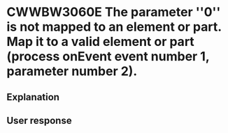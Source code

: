 # CWWBW3060E The parameter ''0'' is not mapped to an element or part. Map it to a valid element or part (process onEvent event number 1, parameter number 2).

## Explanation

## User response